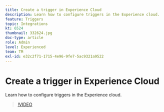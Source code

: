 ```yaml
---
title: Create a trigger in Experience Cloud
description: Learn how to configure triggers in the Experience cloud.
feature: Triggers
topic: Integrations
kt: 6524
thumbnail: 332624.jpg
doc-type: article
role: Admin
level: Experienced
team: TM
exl-id: e32c2f71-1715-4e96-9fe7-5ac9321a9522
---
```

# Create a trigger in Experience Cloud

Learn how to configure triggers in the Experience cloud.

>[!VIDEO](https://video.tv.adobe.com/v/332624?quality=12)
